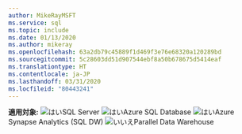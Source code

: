 ```yaml
---
author: MikeRayMSFT
ms.service: sql
ms.topic: include
ms.date: 01/13/2020
ms.author: mikeray
ms.openlocfilehash: 63a2db79c45889f1d469f3e76e68320a120289bd
ms.sourcegitcommit: 5c28603dd51d907544ebf8a50b678675d5414eaf
ms.translationtype: HT
ms.contentlocale: ja-JP
ms.lasthandoff: 03/31/2020
ms.locfileid: "80443241"
---
```

<Token>**適用対象:** ![はい](media/yes-icon.png)SQL Server ![はい](media/yes-icon.png)Azure SQL Database ![はい](media/yes-icon.png)Azure Synapse Analytics (SQL DW) ![いいえ](media/no-icon.png)Parallel Data Warehouse </Token>

